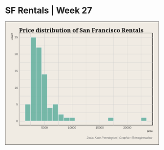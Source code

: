 # SF Rentals | Week 27
![](https://github.com/imagineazhar/TidyTuesday/blob/main/2022/Week_27/week_27.png)
